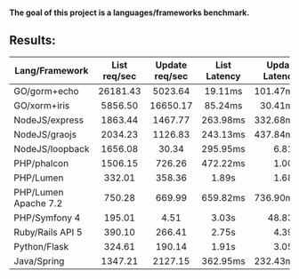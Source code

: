 #### The goal of this project is a languages/frameworks benchmark.

## Results:

| Lang/Framework       | List req/sec  | Update req/sec | List Latency | Update Latency |
| -------------------- |:-------------:|:--------------:|:------------:| --------------:|
| GO/gorm+echo         | 26181.43 |5023.64|19.11ms|101.47ms|
| GO/xorm+iris         | 5856.50|16650.17|85.24ms|30.41ms| 
| NodeJS/express       | 1863.44 |1467.77| 263.98ms |332.68ms| 
| NodeJS/graojs        | 2034.23 |1126.83|243.13ms|437.84ms| 
| NodeJS/loopback      |1656.08|30.34|295.95ms|6.81s| 
| PHP/phalcon          |1506.15|726.26|472.22ms|1.00s| 
| PHP/Lumen            | 332.01 |358.36| 1.89s |1.68s| 
| PHP/Lumen Apache 7.2 | 750.28 |669.99| 659.82ms |736.90ms| 
| PHP/Symfony 4         | 195.01|4.51| 3.03s |48.83s| 
| Ruby/Rails API 5     |390.10|266.41|2.75s|4.39s| 
| Python/Flask         | 324.61 |190.14|1.91s|3.05s| 
| Java/Spring          |1347.21|2127.15|362.95ms|232.43ms| 
